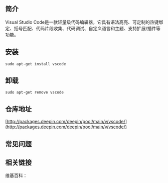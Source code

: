 ## 简介

Visual Studio Code是一款轻量级代码编辑器，它具有语法高亮、可定制的热键绑定、括号匹配、代码片段收集、代码调试、自定义语言和主题、支持扩展/插件等功能。

## 安装

`sudo apt-get install vscode`

## 卸载

`sudo apt-get remove vscode`

## 仓库地址

[http://packages.deepin.com/deepin/pool/main/v/vscode/](http://packages.deepin.com/deepin/pool/main/v/vscode/)


## 常见问题


## 相关链接

维基百科：